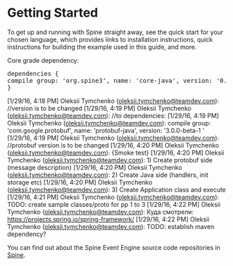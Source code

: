 # Getting Started 


<p class="lead">To get up and running with Spine straight away, see the quick start for your chosen language, which provides links to installation instructions, quick instructions for building the example used in this guide, and more.</p>


Core grade dependency:
<pre>
dependencies {
compile group: 'org.spine3', name: 'core-java', version: '0.2', changing: true
}
</pre>

[1/29/16, 4:18 PM] Oleksii Tymchenko (oleksii.tymchenko@teamdev.com): //version is to be changed
[1/29/16, 4:19 PM] Oleksii Tymchenko (oleksii.tymchenko@teamdev.com): //to dependencies:
[1/29/16, 4:19 PM] Oleksii Tymchenko (oleksii.tymchenko@teamdev.com): compile group: 'com.google.protobuf', name: 'protobuf-java', version: '3.0.0-beta-1
'
[1/29/16, 4:19 PM] Oleksii Tymchenko (oleksii.tymchenko@teamdev.com): //protobuf version is to be changed
[1/29/16, 4:20 PM] Oleksii Tymchenko (oleksii.tymchenko@teamdev.com): {Smoke test}
[1/29/16, 4:20 PM] Oleksii Tymchenko (oleksii.tymchenko@teamdev.com): 1) Create protobuf side (message description)
[1/29/16, 4:20 PM] Oleksii Tymchenko (oleksii.tymchenko@teamdev.com): 2) Create Java side (handlers, init storage etc)
[1/29/16, 4:20 PM] Oleksii Tymchenko (oleksii.tymchenko@teamdev.com): 3) Create Application class and execute
[1/29/16, 4:21 PM] Oleksii Tymchenko (oleksii.tymchenko@teamdev.com): TODO: create sample classes/proto for pp 1 to 3
[1/29/16, 4:22 PM] Oleksii Tymchenko (oleksii.tymchenko@teamdev.com): Куда смотрели: https://projects.spring.io/spring-framework/
[1/29/16, 4:22 PM] Oleksii Tymchenko (oleksii.tymchenko@teamdev.com): TODO: establish maven dependency?

You can find out about the Spine Event Engine source code repositories in
[Spine](https://github.com/SpineEventEngine).
